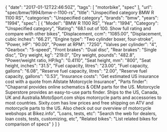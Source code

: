 {
    "date": "2017-01-12T22:46:50Z",
    "tags": [
        "motorbike",
        "spec"
    ],
    "url": "spec\/bmw\/1994\/bmw-r-1100-rs",
    "title": "Unspecified category BMW R 1100 RS",
    "categories": "Unspecified category",
    "brands": "bmw",
    "years": "1994",
    "spec": [
        {
            "Model": "BMW R 1100 RS",
            "Year": "1994",
            "Category": "Unspecified category",
            "Rating": "68.1 out of 100. Show full rating and compare with other bikes",
            "Displacement, ccm": "1085.00",
            "Displacement, cubic inches": "66.21",
            "Engine type": "Two cylinder boxer, four-stroke",
            "Power, HP": "90.00",
            "Power at RPM": "7250",
            "Valves per cylinder": "4",
            "Gearbox": "5-speed",
            "Front brakes": "Dual disc",
            "Rear brakes": "Single disc",
            "Dry weight, kg": "219.0",
            "Dry weight, pounds": "482.8",
            "Power\/weight ratio, HP\/kg": "0.4110",
            "Seat height, mm": "800",
            "Seat height, inches": "31.5",
            "Fuel capacity, litres": "23.00",
            "Fuel capacity, gallons": "6.08",
            "Reserve fuel capacity, litres": "2.00",
            "Reserve fuel capacity, gallons": "0.53",
            "Insurance costs": "Get estimated US insurance cost with a quote from Allstate Motorcycle Insurance",
            "Parts finder": "Chaparral provides online schematics & OEM parts for the US.   Motorcycle Superstore provides an easy-to-use parts finder. Ships to the US, Canada, UK and Australia.MotoSport.com ships motorcycle parts and accessories to most countries.    Sixity.com has low prices and free shipping on ATV and motorcycle parts to the US. Also check out our overview of motorcycle webshops at Bikez.info",
            "Loans, tests, etc": "Search the web for dealers, loan costs, tests, customizing, etc",
            "Related bikes": "List related bikes for comparison of specs"
        }
    ]
}